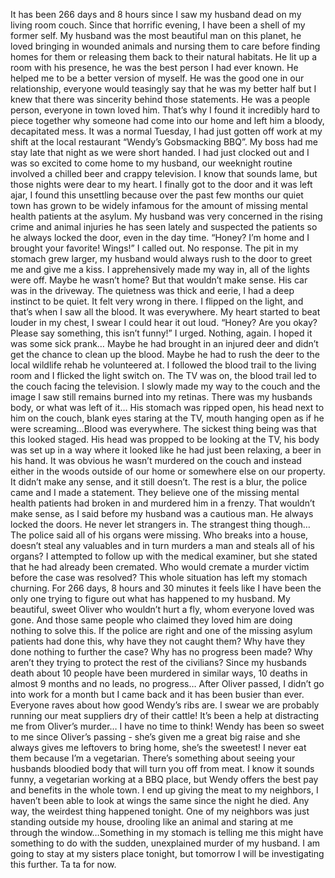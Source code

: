 It has been 266 days and 8 hours since I saw my husband dead on my living room couch. Since that horrific evening, I have been a shell of my former self. My husband was the most beautiful man on this planet, he loved bringing in wounded animals and nursing them to care before finding homes for them or releasing them back to their natural habitats. He lit up a room with his presence, he was the best person I had ever known. He helped me to be a better version of myself. He was the good one in our relationship, everyone would teasingly say that he was my better half but I knew that there was sincerity behind those statements. He was a people person, everyone in town loved him. That’s why I found it incredibly hard to piece together why someone had come into our home and left him a bloody, decapitated mess. It was a normal Tuesday, I had just gotten off work at my shift at the local restaurant “Wendy’s Gobsmacking BBQ”. My boss had me stay late that night as we were short handed. I had just clocked out and I was so excited to come home to my husband, our weeknight routine involved a chilled beer and crappy television. I know that sounds lame, but those nights were dear to my heart. I finally got to the door and it was left ajar, I found this unsettling because over the past few months our quiet town has grown to be widely infamous for the amount of missing mental health patients at the asylum. My husband was very concerned in the rising crime and animal injuries he has seen lately and suspected the patients so he always locked the door, even in the day time.
“Honey? I’m home and I brought your favorite! Wings!” I called out. No response. The pit in my stomach grew larger, my husband would always rush to the door to greet me and give me a kiss. I apprehensively made my way in, all of the lights were off. Maybe he wasn’t home? But that wouldn’t make sense. His car was in the driveway. The quietness was thick and eerie, I had a deep instinct to be quiet. It felt very wrong in there. I flipped on the light, and that’s when I saw all the blood. It was everywhere. My heart started to beat louder in my chest, I swear I could hear it out loud.
“Honey? Are you okay? Please say something, this isn’t funny!” I urged. 
Nothing, again. I hoped it was some sick prank… Maybe he had brought in an injured deer and didn’t get the chance to clean up the blood. Maybe he had to rush the deer to the local wildlife rehab he volunteered at. I followed the blood trail to the living room and I flicked the light switch on. The TV was on, the blood trail led to the couch facing the television. I slowly made my way to the couch and the image I saw still remains burned into my retinas. There was my husbands body, or what was left of it… His stomach was ripped open, his head next to him on the couch, blank eyes staring at the TV, mouth hanging open as if he were screaming…Blood was everywhere. The sickest thing being was that this looked staged. His head was propped to be looking at the TV, his body was set up in a way where it looked like he had just been relaxing, a beer in his hand. It was obvious he wasn’t murdered on the couch and instead either in the woods outside of our home or somewhere else on our property. It didn’t make any sense, and it still doesn’t. The rest is a blur, the police came and I made a statement. They believe one of the missing mental health patients had broken in and murdered him in a frenzy. That wouldn’t make sense, as I said before my husband was a cautious man. He always locked the doors. He never let strangers in. The strangest thing though… The police said all of his organs were missing. Who breaks into a house, doesn’t steal any valuables and in turn murders a man and steals all of his organs? I attempted to follow up with the medical examiner, but she stated that he had already been cremated. Who would cremate a murder victim before the case was resolved? This whole situation has left my stomach churning. For 266 days, 8 hours and 30 minutes it feels like I have been the only one trying to figure out what has happened to my husband. My beautiful, sweet Oliver who wouldn’t hurt a fly, whom everyone loved was gone. And those same people who claimed they loved him are doing nothing to solve this. If the police are right and one of the missing asylum patients had done this, why have they not caught them? Why have they done nothing to further the case? Why has no progress been made? Why aren’t they trying to protect the rest of the civilians? Since my husbands death about 10 people have been murdered in similar ways, 10 deaths in almost 9 months and no leads, no progress… After Oliver passed, I didn’t go into work for a month but I came back and it has been busier than ever. Everyone raves about how good Wendy’s ribs are. I swear we are probably running our meat suppliers dry of their cattle! It’s been a help at distracting me from Oliver’s murder… I have no time to think! Wendy has been so sweet to me since Oliver’s passing - she’s given me a great big raise and she always gives me leftovers to bring home, she’s the sweetest! I never eat them because I’m a vegetarian. There’s something about seeing your husbands bloodied body that will turn you off from meat. I know it sounds funny, a vegetarian working at a BBQ place, but Wendy offers the best pay and benefits in the whole town. I end up giving the meat to my neighbors, I haven’t been able to look at wings the same since the night he died. Any way, the weirdest thing happened tonight. One of my neighbors was just standing outside my house, drooling like an animal and staring at me through the window…Something in my stomach is telling me this might have something to do with the sudden, unexplained murder of my husband. I am going to stay at my sisters place tonight, but tomorrow I will be investigating this further. Ta ta for now.